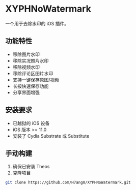 # XYPHNoWatermark

一个用于去除水印的 iOS 插件。

## 功能特性

- 移除图片水印
- 移除实况照片水印
- 移除视频水印
- 移除评论区图片水印
- 支持一键保存原图/视频
- 长按快速保存功能
- 分享界面增强

## 安装要求

- 已越狱的 iOS 设备
- iOS 版本 >= 11.0
- 安装了 Cydia Substrate 或 Substitute


## 手动构建

1. 确保已安装 Theos
2. 克隆项目
```bash
git clone https://github.com/H7ang0/XYPHNoWatermark.git
